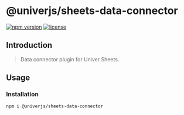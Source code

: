 # @univerjs/sheets-data-connector

[![npm version](https://img.shields.io/npm/v/@univerjs/sheets-data-connector)](https://npmjs.org/packages/@univerjs/sheets-data-connector)
[![license](https://img.shields.io/npm/l/@univerjs/sheets-data-connector)](https://img.shields.io/npm/l/@univerjs/sheets-data-connector)

## Introduction

> Data connector plugin for Univer Sheets.

## Usage

### Installation

```shell
npm i @univerjs/sheets-data-connector
```
